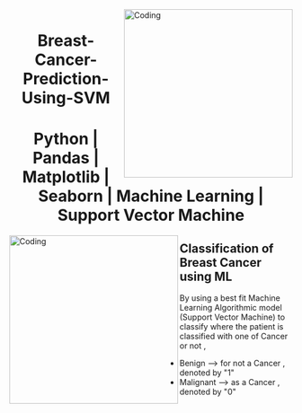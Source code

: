 <img align="right" alt="Coding" width="300" src="https://media.giphy.com/media/gutZ5Pm6Xl62eIf5RZ/giphy.gif">
<h1 align="center">Breast-Cancer-Prediction-Using-SVM</h1> 
<h1 align="center">Python | Pandas | Matplotlib | Seaborn | Machine Learning | Support Vector  Machine</h1>
<img align="left" alt="Coding" width="300" src="https://media.giphy.com/media/YB9gabBBknol4gS8QQ/giphy.gif">

## Classification of Breast Cancer using ML 

By using a best fit Machine Learning Algorithmic model (Support Vector Machine) to classify where the patient is classified with one of Cancer or not ,
    
  - Benign   --> for not a Cancer , denoted by  "1"
  - Malignant --> as a Cancer , denoted by  "0"


